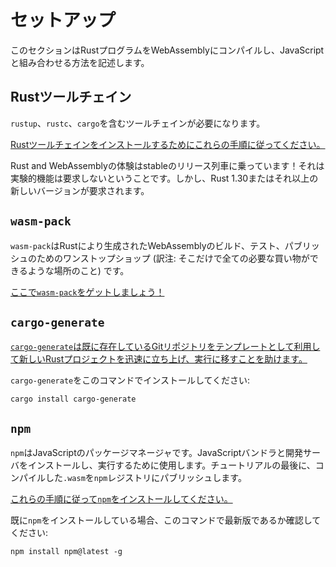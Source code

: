# セットアップ

<!-- # Setup -->

このセクションはRustプログラムをWebAssemblyにコンパイルし、JavaScriptと組み合わせる方法を記述します。

<!-- This section describes how to set up the toolchain for compiling Rust programs
to WebAssembly and integrate them into JavaScript. -->

## Rustツールチェイン

<!-- ## The Rust Toolchain -->

`rustup`、`rustc`、`cargo`を含むツールチェインが必要になります。

<!-- You will need the standard Rust toolchain, including `rustup`, `rustc`, and
`cargo`. -->

[Rustツールチェインをインストールするためにこれらの手順に従ってください。][rust-install]

<!-- [Follow these instructions to install the Rust toolchain.][rust-install] -->

Rust and WebAssemblyの体験はstableのリリース列車に乗っています！それは実験的機能は要求しないということです。しかし、Rust 1.30またはそれ以上の新しいバージョンが要求されます。

<!-- The Rust and WebAssembly experience is riding the Rust release trains to stable!
That means we don't require any experimental feature flags. However, we do
require Rust 1.30 or newer. -->

## `wasm-pack`

<!-- ## `wasm-pack` -->

`wasm-pack`はRustにより生成されたWebAssemblyのビルド、テスト、パブリッシュのためのワンストップショップ (訳注: そこだけで全ての必要な買い物ができるような場所のこと) です。

<!-- `wasm-pack` is your one-stop shop for building, testing, and publishing
Rust-generated WebAssembly. -->

[ここで`wasm-pack`をゲットしましょう！][wasm-pack-install]

<!-- [Get `wasm-pack` here!][wasm-pack-install] -->

## `cargo-generate`

<!-- ## `cargo-generate` -->

[`cargo-generate`は既に存在しているGitリポジトリをテンプレートとして利用して新しいRustプロジェクトを迅速に立ち上げ、実行に移すことを助けます。][cargo-generate]

<!-- [`cargo-generate` helps you get up and running quickly with a new Rust project
by leveraging a pre-existing git repository as a template.][cargo-generate] -->

`cargo-generate`をこのコマンドでインストールしてください:

<!-- Install `cargo-generate` with this command: -->

```
cargo install cargo-generate
```

## `npm`

`npm`はJavaScriptのパッケージマネージャです。JavaScriptバンドラと開発サーバをインストールし、実行するために使用します。チュートリアルの最後に、コンパイルした`.wasm`を`npm`レジストリにパブリッシュします。

<!-- `npm` is a package manager for JavaScript. We will use it to install and run a
JavaScript bundler and development server. At the end of the tutorial, we will
publish our compiled `.wasm` to the `npm` registry. -->

[これらの手順に従って`npm`をインストールしてください。][npm-install]

<!-- [Follow these instructions to install `npm`.][npm-install] -->

既に`npm`をインストールしている場合、このコマンドで最新版であるか確認してください:

<!-- If you already have `npm` installed, make sure it is up to date with this
command: -->

```
npm install npm@latest -g
```

[rust-install]: https://www.rust-lang.org/tools/install
[npm-install]: https://www.npmjs.com/get-npm
[wasm-pack]: https://github.com/rustwasm/wasm-pack
[cargo-generate]: https://github.com/ashleygwilliams/cargo-generate
[wasm-pack-install]: https://rustwasm.github.io/wasm-pack/installer/
